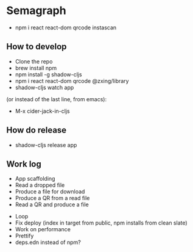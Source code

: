 # Semagraph
- npm i react react-dom qrcode instascan

## How to develop

- Clone the repo
- brew install npm
- npm install -g shadow-cljs
- npm i react react-dom qrcode @zxing/library
- shadow-cljs watch app


(or instead of the last line, from emacs):
- M-x cider-jack-in-cljs

## How do release

- shadow-cljs release app

## Work log
+ App scaffolding
+ Read a dropped file
+ Produce a file for download
+ Produce a QR from a read file
+ Read a QR and produce a file
- Loop
- Fix deploy (index in target from public, npm installs from clean slate)
- Work on performance
- Prettify
- deps.edn instead of npm?
